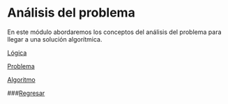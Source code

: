 # Análisis del problema

En este módulo abordaremos los conceptos del análisis del problema para llegar a una solución algorítmica. 


[Lógica](Logica.md)

[Problema](Problema.md)

[Algoritmo](Algoritmo.md)



###[Regresar](../README.md)
